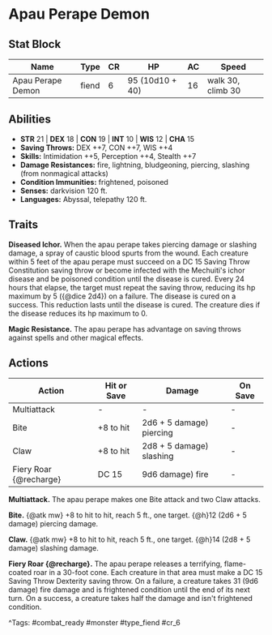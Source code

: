 # Apau Perape Demon

## Stat Block

| Name | Type | CR | HP | AC | Speed |
|------|------|----|----|----|-------|
| Apau Perape Demon | fiend | 6 | 95 (10d10 + 40) | 16 | walk 30, climb 30 |

## Abilities

- **STR** 21 | **DEX** 18 | **CON** 19 | **INT** 10 | **WIS** 12 | **CHA** 15
- **Saving Throws:** DEX ++7, CON ++7, WIS ++4  
- **Skills:** Intimidation ++5, Perception ++4, Stealth ++7  
- **Damage Resistances:** fire, lightning, bludgeoning, piercing, slashing (from nonmagical attacks)  
- **Condition Immunities:** frightened, poisoned  
- **Senses:** darkvision 120 ft.  
- **Languages:** Abyssal, telepathy 120 ft.

## Traits

**Diseased Ichor.** When the apau perape takes piercing damage or slashing damage, a spray of caustic blood spurts from the wound. Each creature within 5 feet of the apau perape must succeed on a DC 15 Saving Throw Constitution saving throw or become infected with the Mechuiti's ichor disease and be poisoned condition until the disease is cured. Every 24 hours that elapse, the target must repeat the saving throw, reducing its hp maximum by 5 ({@dice 2d4}) on a failure. The disease is cured on a success. This reduction lasts until the disease is cured. The creature dies if the disease reduces its hp maximum to 0.

**Magic Resistance.** The apau perape has advantage on saving throws against spells and other magical effects.


## Actions

| Action | Hit or Save | Damage | On Save |
|--------|--------------|--------|----------|
| Multiattack | - | - | - |
| Bite | +8 to hit | 2d6 + 5 damage) piercing | - |
| Claw | +8 to hit | 2d8 + 5 damage) slashing | - |
| Fiery Roar {@recharge} | DC 15 | 9d6 damage) fire | - |

**Multiattack.** The apau perape makes one Bite attack and two Claw attacks.

**Bite.** {@atk mw} +8 to hit to hit, reach 5 ft., one target. {@h}12 (2d6 + 5 damage) piercing damage.

**Claw.** {@atk mw} +8 to hit to hit, reach 5 ft., one target. {@h}14 (2d8 + 5 damage) slashing damage.

**Fiery Roar {@recharge}.** The apau perape releases a terrifying, flame-coated roar in a 30-foot cone. Each creature in that area must make a DC 15 Saving Throw Dexterity saving throw. On a failure, a creature takes 31 (9d6 damage) fire damage and is frightened condition until the end of its next turn. On a success, a creature takes half the damage and isn't frightened condition.


^Tags: #combat_ready #monster #type_fiend #cr_6